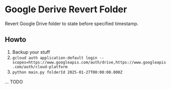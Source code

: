 # Google Derive Revert Folder

Revert Google Drive folder to state before specified timestamp.

## Howto

1. Backup your stuff
2. `gcloud auth application-default login --scopes=https://www.googleapis.com/auth/drive,https://www.googleapis.com/auth/cloud-platform`
2. `python main.py folderId 2025-01-27T00:00:00.000Z`

...
TODO
